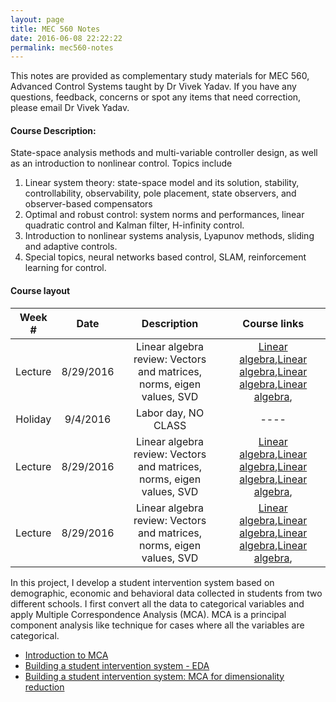 ```yaml
---
layout: page
title: MEC 560 Notes
date: 2016-06-08 22:22:22
permalink: mec560-notes
---
```


This notes are provided as complementary study materials for MEC 560, Advanced Control Systems taught by Dr Vivek Yadav. If you have any questions, feedback, concerns or spot any items that need correction, please email Dr Vivek Yadav.

#### Course Description: 
State-space analysis methods and multi-variable controller design, as well as an introduction to nonlinear control. Topics include 
1. Linear system theory: state-space model and its solution, stability, controllability, observability, pole placement, state observers, and observer-based compensators
2. Optimal and robust control: system norms and performances, linear quadratic control and Kalman filter, H-infinity control.
3. Introduction to nonlinear systems analysis, Lyapunov methods, sliding and adaptive controls.
4. Special topics, neural networks based control, SLAM, reinforcement learning for control. 

#### Course layout

| Week #  | Date     | Description | Course links |
| :---------: | :------------: | :--------------------------------------: | :--------: | 
|   Lecture   |      8/29/2016    |    Linear algebra review: Vectors and matrices, norms, eigen values, SVD  | [Linear algebra](google.com),[Linear algebra](google.com),[Linear algebra](google.com),[Linear algebra](google.com),                 | 
| Holiday    |        9/4/2016   |  Labor day, NO CLASS                      |    ----           |
|   Lecture   |      8/29/2016    |    Linear algebra review: Vectors and matrices, norms, eigen values, SVD  | [Linear algebra](google.com),[Linear algebra](google.com),[Linear algebra](google.com),[Linear algebra](google.com),                 | 
|   Lecture   |      8/29/2016    |    Linear algebra review: Vectors and matrices, norms, eigen values, SVD  | [Linear algebra](google.com),[Linear algebra](google.com),[Linear algebra](google.com),[Linear algebra](google.com),                 | 





In this project, I develop a student intervention system based on demographic, economic and behavioral data collected in students from two different schools. I first convert all the data to categorical variables and apply Multiple Correspondence Analysis (MCA). MCA is a principal component analysis like technique for cases where all the variables are categorical.

- [Introduction to MCA](http://vxy10.github.io/2016/06/10/intro-MCA/)
- [Building a student intervention system - EDA](http://vxy10.github.io/2016/06/10/si-EDA/)
- [Building a student intervention system: MCA for dimensionality reduction](http://vxy10.github.io/2016/06/24/si-mca/)